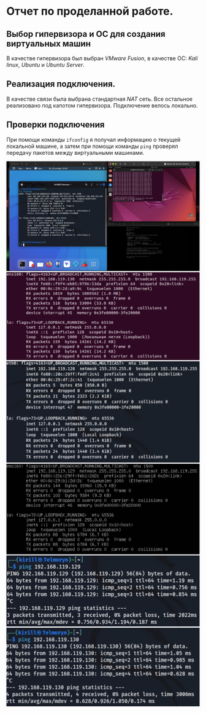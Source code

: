 # Отчет по проделанной работе.

## Выбор гипервизора и ОС для создания виртуальных машин

В качестве гипервизора был выбран _VMware Fusion_, в качестве ОС: _Kali linux_, _Ubuntu_ и _Ubuntu Server_.

## Реализация подключения.

В качестве связи была выбрана стандартная _NAT_ сеть. Все остальное реализовано под капотом гипервизора. Подключение велось локально.

## Проверки подключения
При помощи команды `ifconfig` я получал информацию о текущей локальной машине, а затем при помощи команды `ping` проверял передачу пакетов между виртуальными машинами.

![Иллюстрация одновременного запуска ВМ](assets/6.png)
![Иллюстрация ifconfig на примере Ubuntu](assets/4.png)
![Иллюстрация ifconfig на примере Kali](assets/3.png)
![Иллюстрация ifconfig на примере Ubuntu Server](assets/5.png)
![Иллюстрация связи Kali с другими машинами](assets/1.png)
![Иллюстрация связи Kali с другими машинами](assets/2.png)


